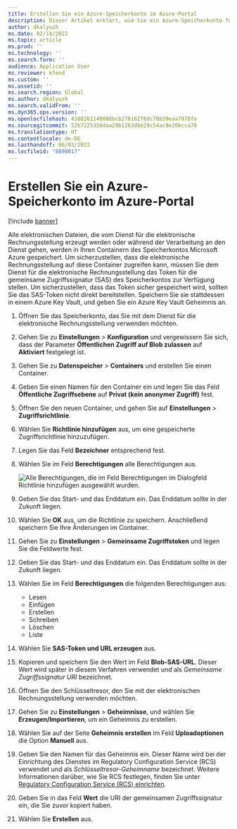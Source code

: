 ```yaml
---
title: Erstellen Sie ein Azure-Speicherkonto im Azure-Portal
description: Dieser Artikel erklärt, wie Sie ein Azure-Speicherkonto für die Elektronische Rechnungsstellung erstellen.
author: dkalyuzh
ms.date: 02/14/2022
ms.topic: article
ms.prod: ''
ms.technology: ''
ms.search.form: ''
audience: Application User
ms.reviewer: kfend
ms.custom: ''
ms.assetid: ''
ms.search.region: Global
ms.author: dkalyuzh
ms.search.validFrom: ''
ms.dyn365.ops.version: ''
ms.openlocfilehash: 4380261140086bcb278162f8dc70b39eaa7078fe
ms.sourcegitcommit: 52b7225350daa29b1263d8e29c54ac9e20bcca70
ms.translationtype: HT
ms.contentlocale: de-DE
ms.lasthandoff: 06/03/2022
ms.locfileid: "8898017"
---
```

# <a name="create-an-azure-storage-account-in-the-azure-portal"></a>Erstellen Sie ein Azure-Speicherkonto im Azure-Portal

[!include [banner](../includes/banner.md)]

Alle elektronischen Dateien, die vom Dienst für die elektronische Rechnungsstellung erzeugt werden oder während der Verarbeitung an den Dienst gehen, werden in Ihren Containern des Speicherkontos Microsoft Azure gespeichert. Um sicherzustellen, dass die elektronische Rechnungsstellung auf diese Container zugreifen kann, müssen Sie dem Dienst für die elektronische Rechnungsstellung das Token für die gemeinsame Zugriffssignatur (SAS) des Speicherkontos zur Verfügung stellen. Um sicherzustellen, dass das Token sicher gespeichert wird, sollten Sie das SAS-Token nicht direkt bereitstellen. Speichern Sie sie stattdessen in einem Azure Key Vault, und geben Sie ein Azure Key Vault Geheimnis an.

1. Öffnen Sie das Speicherkonto, das Sie mit dem Dienst für die elektronische Rechnungsstellung verwenden möchten.
2. Gehen Sie zu **Einstellungen** \> **Konfiguration** und vergewissern Sie sich, dass der Parameter **Öffentlichen Zugriff auf Blob zulassen** auf **Aktiviert** festgelegt ist.
3. Gehen Sie zu **Datenspeicher** \> **Containers** und erstellen Sie einen Container.
4. Geben Sie einen Namen für den Container ein und legen Sie das Feld **Öffentliche Zugriffsebene** auf **Privat (kein anonymer Zugriff)** fest.
5. Öffnen Sie den neuen Container, und gehen Sie auf **Einstellungen** \> **Zugriffsrichtlinie**.
6. Wählen Sie **Richtlinie hinzufügen** aus, um eine gespeicherte Zugriffsrichtlinie hinzuzufügen.
7. Legen Sie das Feld **Bezeichner** entsprechend fest.
8. Wählen Sie im Feld **Berechtigungen** alle Berechtigungen aus.

    ![Alle Berechtigungen, die im Feld Berechtigungen im Dialogfeld Richtlinie hinzufügen ausgewählt wurden.](media/e-invoicing-azure-1.png)

9. Geben Sie das Start- und das Enddatum ein. Das Enddatum sollte in der Zukunft liegen.
10. Wählen Sie **OK** aus, um die Richtlinie zu speichern. Anschließend speichern Sie Ihre Änderungen im Container.
11. Gehen Sie zu **Einstellungen** \> **Gemeinsame Zugriffstoken** und legen Sie die Feldwerte fest.
12. Geben Sie das Start- und das Enddatum ein. Das Enddatum sollte in der Zukunft liegen.
13. Wählen Sie im Feld **Berechtigungen** die folgenden Berechtigungen aus:

    - Lesen
    - Einfügen
    - Erstellen
    - Schreiben
    - Löschen
    - Liste

14. Wählen Sie **SAS-Token und URL erzeugen** aus.
15. Kopieren und speichern Sie den Wert im Feld **Blob-SAS-URL**. Dieser Wert wird später in diesem Verfahren verwendet und als *Gemeinsame Zugriffssignatur URI* bezeichnet.
16. Öffnen Sie den Schlüsseltresor, den Sie mit der elektronischen Rechnungsstellung verwenden möchten.
17. Gehen Sie zu **Einstellungen** \> **Geheimnisse**, und wählen Sie **Erzeugen/Importieren**, um ein Geheimnis zu erstellen.
18. Wählen Sie auf der Seite **Geheimnis erstellen** im Feld **Uploadoptionen** die Option **Manuell** aus.
19. Geben Sie den Namen für das Geheimnis ein. Dieser Name wird bei der Einrichtung des Dienstes im Regulatory Configuration Service (RCS) verwendet und als *Schlüsseltresor-Geheimname* bezeichnet. Weitere Informationen darüber, wie Sie RCS festlegen, finden Sie unter [Regulatory Configuration Service (RCS) einrichten](e-invoicing-set-up-rcs.md).
20. Geben Sie in das Feld **Wert** die URI der gemeinsamen Zugriffssignatur ein, die Sie zuvor kopiert haben.
21. Wählen Sie **Erstellen** aus.
